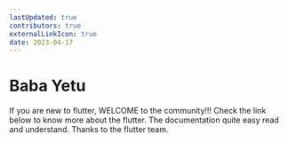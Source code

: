 ```yaml
---
lastUpdated: true
contributors: true
externalLinkIcon: true
date: 2023-04-17
---
```

# Baba Yetu 

If you are new to flutter, WELCOME to the community!!! Check the link below to know more about the flutter. The documentation quite easy read and understand. Thanks to the flutter team.